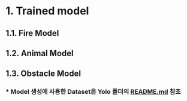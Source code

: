 # 1. Trained model
## 1.1. Fire Model
## 1.2. Animal Model
## 1.3. Obstacle Model
### * Model 생성에 사용한 Dataset은 Yolo 폴더의 [README.md](https://github.com/SCUTUM98/KFQ_TEAM01/tree/main/yolo#2-used-dataset) 참조